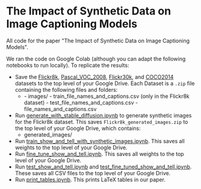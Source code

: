 # The Impact of Synthetic Data on Image Captioning Models

All code for the paper "The Impact of Synthetic Data on Image Captioning Models".

We ran the code on Google Colab (although you can adapt the following notebooks to run locally). To replicate the results:

- Save the [Flickr8k](https://drive.google.com/file/d/1m480o1akbeJ6HYN9U9BBZUrrLw7TKKVQ/view?usp=sharing), [Pascal_VOC_2008](https://drive.google.com/file/d/1ZhUMgceAxpX-lb-0AcVhqXpVuQCRJbJ9/view?usp=sharing), [Flickr30k](https://drive.google.com/file/d/1JUrk-cHHXRzaVaFMX_hDN_Fg-c4Ajf6x/view?usp=sharing), and [COCO2014](https://drive.google.com/file/d/1rjLvp3YwSyeVp_9_GGGUWFRlbvhp3fHX/view?usp=sharing) datasets to the top level of your Google Drive. Each Dataset is a `.zip` file containing the following files and folders:
    - <name of the dataset>
        - images/
        - train_file_names_and_captions.csv (only in the Flickr8k dataset)
        - test_file_names_and_captions.csv
        - file_names_and_captions.csv
- Run [generate_with_stable_diffusion.ipynb](https://colab.research.google.com/drive/1hx8qLCvTAgtRfii48IawUjmYOwgwTtX9?usp=sharing) to generate synthetic images for the Flickr8k dataset. This saves `Flickr8k_generated_images.zip` to the top level of your Google Drive, which contains:
    - generated_images/
- Run [train_show_and_tell_with_synthetic_images.ipynb](https://colab.research.google.com/drive/105UpEKbdQ3WXXuKbZ4RDVauouIqiN-mY?usp=sharing). This saves all weights to the top level of your Google Drive.
- Run [fine_tune_show_and_tell.ipynb](https://colab.research.google.com/drive/1-p5GIYf6Z8XGHefAtGNCL2DUT7ohkK4a?usp=sharing). This saves all weights to the top level of your Google Drive.
- Run [test_show_and_tell.ipynb](https://colab.research.google.com/drive/1PZmLDJV_vi14AaJJkinxvwjIpPMc6glS?usp=sharing) and [test_fine_tuned_show_and_tell.ipynb](https://colab.research.google.com/drive/1ZQ2bOqaCEBRUpwJTEQy3IpG9f0UDQ7lP?usp=sharing). These saves all CSV files to the top level of your Google Drive.
- Run [print_tables.ipynb](https://colab.research.google.com/drive/1BlA4D5uXhm_L8_lNoDydX80nGIaDPWVS?usp=sharing). This prints LaTeX tables in our paper.
